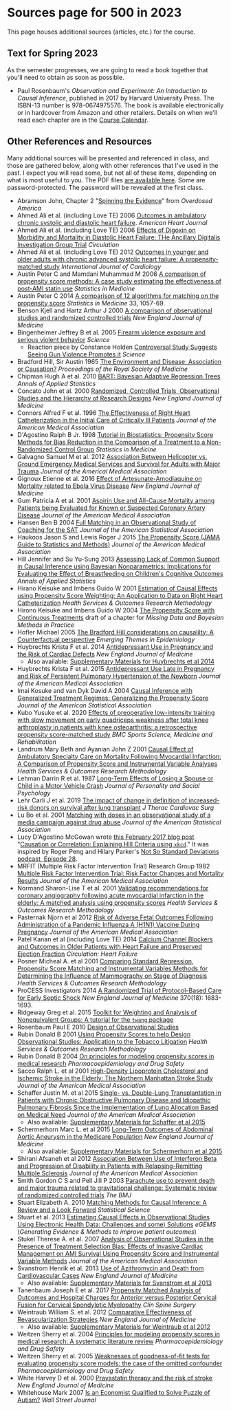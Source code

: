 # Sources page for 500 in 2023

This page houses additional sources (articles, etc.) for the course.

## Text for Spring 2023

As the semester progresses, we are going to read a book together that you'll need to obtain as soon as possible.

- Paul Rosenbaum's *Observation and Experiment: An Introduction to Causal Inference*, published in 2017 by Harvard University Press. The ISBN-13 number is 978-0674975576. The book is available electronically or in hardcover from Amazon and other retailers. Details on when we'll read each chapter are in the [Course Calendar](https://thomaselove.github.io/500/calendar.html). 

## Other References and Resources

Many additional sources will be presented and referenced in class, and those are gathered below, along with other references that I've used in the past. I expect you will read some, but not all of these items, depending on what is most useful to you. The PDF files [are available here](articles). Some are password-protected. The password will be revealed at the first class.

- Abramson John, Chapter 2 "[Spinning the Evidence](articles/Abramson-OverdosedAmerica-chapter2.pdf)" from *Overdosed America*
- Ahmed Ali et al. (including Love TE) 2006 [Outcomes in ambulatory chronic systolic and diastolic heart failure](articles/Ahmed%20et%20al%202006%20Am%20Heart%20J.pdf). *American Heart Journal*
- Ahmed Ali et al. (including Love TE) 2006 [Effects of Digoxin on Morbidity and Mortality in Diastolic Heart Failure: THe Ancillary Digitalis Investigation Group Trial](articles/Ahmed%20et%20al%202006%20Circulation.pdf) *Circulation*
- Ahmed Ali et al. (including Love TE) 2012 [Outcomes in younger and older adults with chronic advanced systolic heart failure: A propensity-matched study](articles/Ahmed%20et%20al%202012%20Int%20J%20Card.pdf) *International Journal of Cardiology*
- Austin Peter C and Mamdani Muhammad M 2006 [A comparison of propensity score methods: A case study estimating the effectiveness of post-AMI statin use](articles/Austin%20and%20Mamdani%202006%20case%20study.pdf) *Statistics in Medicine*
- Austin Peter C 2014 [A comparison of 12 algorithms for matching on the propensity score](articles/Austin%202014%20Comparing%2012%20PS%20matching%20algorithms.pdf) *Statistics in Medicine* 33, 1057-69.
- Benson Kjell and Hartz Arthur J 2000 [A comparison of observational studies and randomized controlled trials](articles/Benson%20and%20Hartz%202000%20OS%20vs%20RCTs.pdf) *New England Journal of Medicine*
- Bingenheimer Jeffrey B et al. 2005 [Firearm violence exposure and serious violent behavior](articles/Bingenheimer%202005%20PS%20stratified%20longitudinal%20study.pdf) *Science*
    - Reaction piece by Constance Holden [Controversal Study Suggests Seeing Gun Violence Promotes it](articles/Bingenheimer%20reaction%20in%20Science%20by%20Holden%202005.pdf) *Science*
- Bradford Hill, Sir Austin 1965 [The Environment and Disease: Association or Causation?](articles/Bradford%20Hill%201965.pdf) *Proceedings of the Royal Society of Medicine*
- Chipman Hugh A et al. 2010 [BART: Bayesian Adaptive Regression Trees](articles/Chipman%20George%20and%20McCulloch%202010%20Annals%20Applied%20Stat%20BART.pdf) *Annals of Applied Statistics*
- Concato John et al. 2000 [Randomized, Controlled Trials, Observational Studies and the Hierarchy of Research Designs](articles/Concato%20Shah%20and%20Horwitz%202000%20OS%20vs%20RCTs%20and%20Hierarchy%20of%20Research%20Design.pdf) *New England Journal of Medicine*
- Connors Alfred F et al. 1996 [The Effectiveness of Right Heart Catheterization in the Initial Care of Critically Ill Patients](articles/Connors%20et%20al%201996%20JAMA%20The%20Right%20Heart%20Catheterization%20Study.pdf) *Journal of the American Medical Association*
- D'Agostino Ralph B Jr. 1998 [Tutorial in Biostatistics: Propensity Score Methods for Bias Reduction in the Comparison of a Treatment to a Non-Randomized Control Group](articles/D'Agostino%201998%20SIM%20Tutorial%20on%20Propensity%20Scores.pdf) *Statistics in Medicine*
- Galvagno Samuel M et al. 2012 [Association Between Helicopter vs. Ground Emergency Medical Services and Survival for Adults with Major Trauma](articles/Galvagno%20et%20al%202012%20JAMA.pdf) *Journal of the Americal Medical Association*
- Gignoux Etienne et al. 2016 [Effect of Artesunate-Amodiaquine on Mortality related to Ebola Virus Disease](articles/Gignoux%20et%20al%202016%20NEJM.pdf) *New England Journal of Medicine*
- Gum Patricia A et al. 2001 [Aspirin Use and All-Cause Mortality among Patients being Evaluated for Known or Suspected Coronary Artery Disease](articles/Gum%202001%20JAMA%20Aspirin%20Use%20Propensity%20Analysis.pdf) *Journal of the American Medical Association*
- Hansen Ben B 2004 [Full Matching in an Observational Study of Coaching for the SAT](articles/Hansen%202004%20JASA%20Full%20Matching%20in%20SAT%20Coaching.pdf) *Journal of the American Statistical Association*
- Haukoos Jason S and Lewis Roger J 2015 [The Propensity Score (JAMA Guide to Statistics and Methods)](articles/Haukoos%20and%20Lewis%20JAMA%202015%20Guide%20to%20Statistics%20and%20Methods%20-%20The%20Propensity%20Score.pdf) *Journal of the American Medical Association*
- Hill Jennifer and Su Yu-Sung 2013 [Assessing Lack of Common Support in Causal Inference using Bayesian Nonparametrics: Implications for Evaluating the Effect of Breastfeeding on Children's Cognitive Outcomes](articles/Hill%20and%20Su%202013%20Assessing%20Lack%20of%20Common%20Support%20in%20Causal%20Inference%20using%20Bayesian%20Nonparametrics.pdf) *Annals of Applied Statistics*
- Hirano Keisuke and Imbens Guido W 2001 [Estimation of Causal Effects using Propensity Score Weighting: An Application to Data on Right Heart Catheterization](articles/Hirano%20and%20Imbens%202001%20Weighting%20in%20RHC.pdf) *Health Services & Outcomes Research Methodology*
- Hirono Keisuke and Imbens Guido W 2004 [The Propensity Score with Continuous Treatments](articles/Hirano%20and%20Imbens%202004%20Propensity%20Score%20Generalized%20to%20the%20Case%20of%20Continuous%20Treatments.pdf) draft of a chapter for *Missing Data and Bayesian Methods in Practice*
- Hofler Michael 2005 [The Bradford Hill considerations on causalilty; A Counterfactual perspective](articles/Hofler%202005%20The%20Bradford%20Hill%20considerations%20on%20causality%20a%20counterfactual%20perspective.pdf) *Emerging Themes in Epidemiology*
- Huybrechts Krista F et al. 2014 [Antidepressant Use in Pregnancy and the Risk of Cardiac Defects](articles/Huybrechts%20et%20al%202014%20NEJM%20main%20manuscript.pdf) *New England Journal of Medicine*
    - Also available: [Supplementary Materials for Huybrechts et al 2014](articles/Huybrechts%20et%20al%202014%20NEJM%20supplemental%20content.pdf)
- Huybrechts Krista F et al. 2015 [Antidepressant Use Late in Pregnancy and Risk of Persistent Pulmonary Hypertension of the Newborn](articles/Huybrechts%20et%20al%202015%20JAMA.pdf) *Journal of the American Medical Association*
- Imai Kosuke and van Dyk David A 2004 [Causal Inference with Generalized Treatment Regimes: Generalizing the Propensity Score](articles/Imai%20and%20van%20Dyk%202004%20JASA%20Causal%20Inference%20with%20General%20Treatment%20Regimes%20-%20Generalizing%20the%20PS.pdf) *Journal of the American Statistical Association*
- Kubo Yusuke et al. 2020 [Effects of preoperative low-intensity training with slow movement on early quadriceps weakness after total knee arthroplasty in patients with knee osteoarthritis: a retrospective propensity score-matched study](articles/Kubo_2020_extra.pdf) *BMC Sports Science, Medicine and Rehabilitation*
- Landrum Mary Beth and Ayanian John Z 2001 [Causal Effect of Ambulatory Specialty Care on Mortality Following Myocardial Infarction: A Comparison of Propensity Score and Instrumental Variable Analyses](articles/Landrum%20and%20Ayanian%202001%20Propensity%20Scores%20and%20Instrumental%20Variables.pdf) *Health Services & Outcomes Research Methodology*
- Lehman Darrin R et al. 1987 [Long-Term Effects of Losing a Spouse or Child in a Motor Vehicle Crash](articles/Lehman%20Wortman%20Williams%201987%20Loss%20of%20a%20Spouse%20or%20Child.pdf) *Journal of Personality and Social Psychology*
- Lehr Carli J et al. 2019 [The impact of change in definition of increased-risk donors on survival after lung transplant](articles/Lehr_2019_extra.pdf) *J Thorac Cardiovac Surg*
- Lu Bo et al. 2001 [Matching with doses in an observational study of a media campaign against drug abuse](articles/Lu%20et%20al%202001%20JASA%20Matching%20with%20doses.pdf) *Journal of the American Statistical Association*
- Lucy D'Agostino McGowan wrote [this February 2017 blog post](https://www.kdnuggets.com/2017/02/hill-data-scientist-xkcd-story.html) "[Causation or Correlation: Explaining HIll Criteria using `xkcd`](https://www.kdnuggets.com/2017/02/hill-data-scientist-xkcd-story.html)." It was inspired by Roger Peng and Hilary Parker's [Not So Standard Deviations podcast, Episode 28](http://nssdeviations.com/episode-28-writing-is-a-lot-harder-than-just-talking).
- MRFIT (Multiple Risk Factor Intervention Trial) Research Group 1982 [Multiple Risk Factor Intervention Trial: Risk Factor Changes and Mortality Results](articles/MRFIT%201982.pdf) *Journal of the American Medical Association*
- Normand Sharon-Lise T et al. 2001 [Validating recommendations for coronary angiography following acute myocardial infarction in the elderly: A matched analysis using propensity scores](articles/Normand%20et%20al%202001%20Propensity%20Score%20Matching%20Analysis%20on%20Acute%20MI%20in%20Elderly%20Patients.pdf) *Health Services & Outcomes Research Methodology*
- Pasternak Njorn et al 2012 [Risk of Adverse Fetal Outcomes Following Administration of a Pandemic Influenza A (H1N1) Vaccine During Pregnancy](articles/Pasternak%20et%20al%202012%20JAMA.pdf) *Journal of the American Medical Association*
- Patel Kanan et al (including Love TE) 2014 [Calcium Channel Blockers and Outcomes in Older Patients with Heart Failure and Preserved Ejection Fraction](articles/Patel%20et%20al%202014%20Circ%20Heart%20Failure.pdf) *Circulation: Heart Failure*
- Posner Micheal A. et al 2001 [Comparing Standard Regression, Propensity Score Matching and Instrumental Variables Methods for Determining the Influence of Mammography on Stage of Diagnosis](articles/Posner%20et%20al%202001%20Comparing%20Methods%20in%20a%20Mammography%20Study.pdf) *Health Services & Outcomes Research Methodology*
- ProCESS Investigators 2014 [A Randomized Trial of Protocol-Based Care for Early Septic Shock](articles/Process_trial_2014.pdf) *New England Journal of Medicine* 370(18): 1683-1693.
- Ridgeway Greg et al. 2015 [Toolkit for Weighting and Analysis of Nonequivalent Groups: A tutorial for the `twang` package](articles/Ridgeway%20G%20et%20al%202015%20TWANG%20Tutorial%20in%20R.pdf) 
- Rosenbaum Paul E 2010 [Design of Observational Studies](articles/Rosenbaum%20PR%202010%20Design%20of%20Observational%20Studies.pdf)
- Rubin Donald B 2001 [Using Propensity Scores to help Design Observational Studies: Application to the Tobacco Litigation](articles/Rubin%202001%20Tobacco%20Litigation%20article.pdf) *Health Services & Outcomes Research Methodology*
- Rubin Donald B 2004 [On principles for modeling propensity scores in medical research](articles/Rubin%202004%20editorial%20Pharmacoepidemiology%20and%20Drug%20Safety%20on%20Propensity%20Score%20Principles.pdf) *Pharmacoepidemiology and Drug Safety*
- Sacco Ralph L. et al 2001 [High-Density Lipoprotein Cholesterol and Ischemic Stroke in the Elderly: The Northern Manhattan Stroke Study](articles/Sacco%20et%20al%202001%20JAMA%20on%20statins%20and%20the%20Northern%20Manhattan%20Stroke%20Study.pdf) *Journal of the American Medical Association*
- Schaffer Justin M. et al 2015 [Single- vs. Double-Lung Transplantation in Patients with Chronic Obstructive Pulmonary Disease and Idiopathic Pulmonary Fibrosis Since the Implementation of Lung Allocation Based on Medical Need](articles/Schaffer%20et%20al%202015%20JAMA%20main%20manuscript.pdf) *Journal of the American Medical Association*
    - Also available: [Supplementary Materials for Schaffer et al 2015](articles/Schaffer%20et%20al%202015%20JAMA%20supplemental%20content.pdf)
- Schermerhorn Marc L. et al 2015 [Long-Term Outcomes of Abdominal Aortic Aneurysm in the Medicare Population](articles/Schermerhorn%20et%20al%202015%20main%20manuscript.pdf) *New England Journal of Medicine*
    - Also available: [Supplementary Materials for Schermerhorn et al 2015](articles/Schermerhorn%20et%20al%202015%20supplemental%20content.pdf)
- Shirani Afsaneh et al 2012 [Association Between Use of Interferon Beta and Progression of Disability in Patients with Relapsing-Remitting Multiple Sclerosis](articles/Shirani%20et%20al%202012%20JAMA.pdf) *Journal of the American Medical Association*
- Smith Gordon C S and Pell Jill P 2003 [Parachute use to prevent death and major trauma related to gravitational challenge: Systematic review of randomized controlled trials](articles/Smith%20and%20Pell%202003%20BMJ%20Parachutes.pdf) *The BMJ*
- Stuart Elizabeth A. 2010 [Matching Methods for Causal Inference: A Review and a Look Forward](articles/Stuart%202010%20Stat%20Science%20Matching%20Methods%20for%20Causal%20Inference.pdf) *Statistical Science*
- Stuart et al. 2013 [Estimating Causal Effects in Observational Studies Using Electronic Health Data: Challenges and some) Solutions](articles/Stuart%20et%20al%202013%20eGEMS%20Estimating%20Causal%20Effects%20in%20Observational%20Studies%20with%20EHR%20data.pdf) *eGEMS* (*Generating Evidence & Methods to improve patient outcomes*)
- Stukel Therese A. et al. 2007 [Analysis of Observational Studies in the Presence of Treatment Selection Bias: Effects of Invasive Cardiac Management on AMI Survival Using Propensity Score and Instrumental Variable Methods](articles/Svanstrom%20et%20al%202013%20main%20manuscript.pdf) *Journal of the American Medical Association*
- Svanstrom Henrik et al. 2013 [Use of Azithromycin and Death from Cardiovascular Cases](articles/Svanstrom%20et%20al%202013%20main%20manuscript.pdf) *New England Journal of Medicine*
    - Also available: [Supplementary Materials for Svanstrom et al 2013](articles/Svanstrom%20et%20al%202013%20supplemental%20content.pdf)
- Tanenbaum Joseph E et al. 2017 [Propensity Matched Analysis of Outcomes and Hospital Charges for Anterior versus Posterior Cervical Fusion for Cervical Spondylotic Myelopathy](articles/Tanenbaum_2017_extra.pdf) *Clin Spine Surgery*
- Weintraub William S. et al. 2012 [Comparative Effectiveness of Revascularization Strategies](articles/Weintraub%20et%20al%202012%20NEJM%20CE%20of%20Revascularization%20Strategies%20main%20manuscript.pdf) *New England Journal of Medicine*
    - Also available: [Supplementary Materials for Weintraub et al 2012](articles/Weintraub%20et%20al%202012%20NEJM-CE%20of%20Revascularization%20Strategies%20supplemental%20content.pdf)
- Weitzen Sherry et al. 2004 [Principles for modeling propensity scores in medical research: A systematic literature review](articles/Weitzen%20et%20al%202004%20Systematic%20Literature%20Review%20of%20Propensity%20Score%20Usage.pdf) *Pharmacoepidemiology and Drug Safety*
- Weitzen Sherry et al. 2005 [Weaknesses of goodness-of-fit tests for evaluating propensity score models: the case of the omitted confounder](articles/Weitzen%20et%20al%202005%20Why%20goodness%20of%20fit%20tests%20aren't%20appropriate%20for%20evaluating%20propensity%20score%20models.pdf) *Pharmacoepidemiology and Drug Safety*
- White Harvey D et al. 2000 [Pravastatin therapy and the risk of stroke](articles/White%20et%20al%202000%20NEJM%20on%20Statins.pdf) *New England Journal of Medicine*
- Whitehouse Mark 2007 [Is an Economist Qualified to Solve Puzzle of Autism?](articles/Whitehouse%202007%20WSJ%20Economics%20and%20Autism.pdf) *Wall Street Journal*
